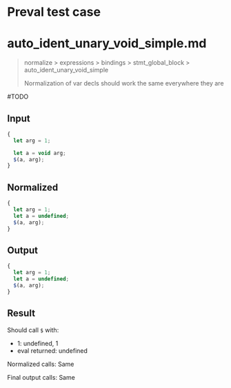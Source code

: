# Preval test case

# auto_ident_unary_void_simple.md

> normalize > expressions > bindings > stmt_global_block > auto_ident_unary_void_simple
>
> Normalization of var decls should work the same everywhere they are

#TODO

## Input

`````js filename=intro
{
  let arg = 1;

  let a = void arg;
  $(a, arg);
}
`````

## Normalized

`````js filename=intro
{
  let arg = 1;
  let a = undefined;
  $(a, arg);
}
`````

## Output

`````js filename=intro
{
  let arg = 1;
  let a = undefined;
  $(a, arg);
}
`````

## Result

Should call `$` with:
 - 1: undefined, 1
 - eval returned: undefined

Normalized calls: Same

Final output calls: Same
